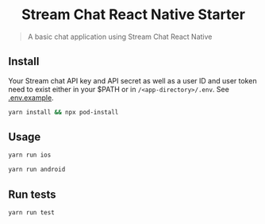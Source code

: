 <h1 align="center">Stream Chat React Native Starter</h1>

> A basic chat application using Stream Chat React Native



## Install

Your Stream chat API key and API secret as well as a user ID and user token need to exist either in your $PATH or in `/<app-directory>/.env`. See [.env.example](./.env.example). 


```sh
yarn install && npx pod-install
```

## Usage

```sh
yarn run ios 
```

```sh
yarn run android
```

## Run tests

```sh
yarn run test
```
